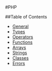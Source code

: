 #PHP

##Table of Contents

- [General](general.md)
- [Types](types.md)
- [Operators](operators.md)
- [Functions](functions.md)
- [Arrays](arrays.md)
- [Strings](strings.md)
- [Classes](classes.md)
- [Errors](errors.md)
